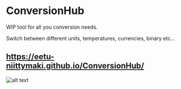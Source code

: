 # ConversionHub

WIP tool for all you conversion needs.

Switch between different units, temperatures, currencies, binary etc...

## https://eetu-niittymaki.github.io/ConversionHub/

![alt text](https://i.postimg.cc/8cxz4dxJ/img.png)
